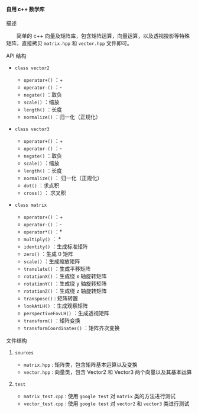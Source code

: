 #### 自用 c++ 数学库

描述

&emsp;&emsp;简单的 c++ 向量及矩阵库，包含矩阵运算，向量运算，以及透视投影等特殊矩阵，直接拷贝 `matrix.hpp` 和 `vector.hpp` 文件即可。

API 结构

 + `class vector2` 
 
    + `operator+()` ：+
    + `operator-()` ：-
    + `negate()` ：取负
    + `scale()` ：缩放
    + `length()` ：长度
    + `normalize()` ：归一化（正规化）
    
 + `class vector3` 
     
    + `operator+()` ：+
    + `operator-()` ：-
    + `negate()` ：取负
    + `scale()` ：缩放
    + `length()` ：长度
    + `normalize()` ： 归一化（正规化）
    + `dot()` ：求点积
    + `cross()` ： 求叉积
    
 + `class matrix`
 
    + `operator+()` ：+
    + `operator-()` ：-
    + `operator*()` ：*
    + `multiply()` ： *
    + `identity()` ：生成标准矩阵
    + `zero()` ：生成 0 矩阵
    + `scale()` ：生成缩放矩阵
    + `translate()` ：生成平移矩阵
    + `rotationX()` ：生成绕 x 轴旋转矩阵
    + `rotationY()` ：生成绕 y 轴旋转矩阵
    + `rotationZ()` ：生成绕 z 轴旋转矩阵
    + `transpose()` : 矩阵转置
    + `lookAtLH()` ：生成观察矩阵
    + `perspectiveFovLH()` ：生成透视矩阵
    + `transform()` ：矩阵变换
    + `transformCoordinates()` ：矩阵齐次变换

文件结构

1. `sources`
    
    + `matrix.hpp` : 矩阵类，包含矩阵基本运算以及变换
    + `vector.hpp` : 向量类，包含 Vector2 和 Vector3 两个向量以及其基本运算
    
2. `test`

    + `matrix_test.cpp` : 使用 `google test` 对 `matrix` 类的方法进行测试
    + `vector_test.cpp` : 使用 `google test` 对 `vector2` 和 `vector3` 类进行测试